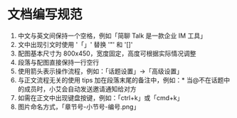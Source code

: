# 文档编写规范

1. 中文与英文间保持一个空格，例如「简聊 Talk 是一款企业 IM 工具」
2. 文中出现引文时使用 '「」' 替换 '"' 和 '[]'
3. 配图基本尺寸为 800x450，宽度固定，高度可根据实际情况调整
4. 段落与配图直接保持一行空行
5. 使用箭头表示操作流程，例如：「话题设置」->「高级设置」
6. 与正文流程无关的使用 tips 加在段落末尾的备注中，例如：\* 当@不在话题中的成员时，小艾会自动发送邀请通知给对方
7. 如需在正文中出现键盘按键，例如：「ctrl+k」或「cmd+k」
8. 图片命名方式，「章节号-小节号-编号.png」
